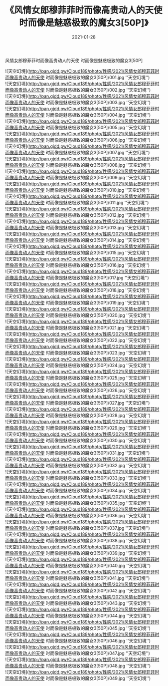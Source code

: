 ﻿---
layout: post
title:  《风情女郎穆菲菲时而像高贵动人的天使 时而像是魅惑极致的魔女3[50P]》
date:   2021-01-28
img: http://pan.gjdd.pw/Cloud189/photo/性感/2021/风情女郎穆菲菲时而像高贵动人的天使 时而像是魅惑极致的魔女3[50P]/000.jpg
categories: [美女, 性感, 泳衣]
---

风情女郎穆菲菲时而像高贵动人的天使 时而像是魅惑极致的魔女3[50P]



![天空幻境](http://pan.gjdd.pw/Cloud189/photo/性感/2021/风情女郎穆菲菲时而像高贵动人的天使 时而像是魅惑极致的魔女3[50P]/001.jpg ''天空幻境'') <br>
![天空幻境](http://pan.gjdd.pw/Cloud189/photo/性感/2021/风情女郎穆菲菲时而像高贵动人的天使 时而像是魅惑极致的魔女3[50P]/002.jpg ''天空幻境'') <br>
![天空幻境](http://pan.gjdd.pw/Cloud189/photo/性感/2021/风情女郎穆菲菲时而像高贵动人的天使 时而像是魅惑极致的魔女3[50P]/003.jpg ''天空幻境'') <br>
![天空幻境](http://pan.gjdd.pw/Cloud189/photo/性感/2021/风情女郎穆菲菲时而像高贵动人的天使 时而像是魅惑极致的魔女3[50P]/004.jpg ''天空幻境'') <br>
![天空幻境](http://pan.gjdd.pw/Cloud189/photo/性感/2021/风情女郎穆菲菲时而像高贵动人的天使 时而像是魅惑极致的魔女3[50P]/005.jpg ''天空幻境'') <br>
![天空幻境](http://pan.gjdd.pw/Cloud189/photo/性感/2021/风情女郎穆菲菲时而像高贵动人的天使 时而像是魅惑极致的魔女3[50P]/006.jpg ''天空幻境'') <br>
![天空幻境](http://pan.gjdd.pw/Cloud189/photo/性感/2021/风情女郎穆菲菲时而像高贵动人的天使 时而像是魅惑极致的魔女3[50P]/007.jpg ''天空幻境'') <br>
![天空幻境](http://pan.gjdd.pw/Cloud189/photo/性感/2021/风情女郎穆菲菲时而像高贵动人的天使 时而像是魅惑极致的魔女3[50P]/008.jpg ''天空幻境'') <br>
![天空幻境](http://pan.gjdd.pw/Cloud189/photo/性感/2021/风情女郎穆菲菲时而像高贵动人的天使 时而像是魅惑极致的魔女3[50P]/009.jpg ''天空幻境'') <br>
![天空幻境](http://pan.gjdd.pw/Cloud189/photo/性感/2021/风情女郎穆菲菲时而像高贵动人的天使 时而像是魅惑极致的魔女3[50P]/010.jpg ''天空幻境'') <br>
![天空幻境](http://pan.gjdd.pw/Cloud189/photo/性感/2021/风情女郎穆菲菲时而像高贵动人的天使 时而像是魅惑极致的魔女3[50P]/011.jpg ''天空幻境'') <br>
![天空幻境](http://pan.gjdd.pw/Cloud189/photo/性感/2021/风情女郎穆菲菲时而像高贵动人的天使 时而像是魅惑极致的魔女3[50P]/012.jpg ''天空幻境'') <br>
![天空幻境](http://pan.gjdd.pw/Cloud189/photo/性感/2021/风情女郎穆菲菲时而像高贵动人的天使 时而像是魅惑极致的魔女3[50P]/013.jpg ''天空幻境'') <br>
![天空幻境](http://pan.gjdd.pw/Cloud189/photo/性感/2021/风情女郎穆菲菲时而像高贵动人的天使 时而像是魅惑极致的魔女3[50P]/014.jpg ''天空幻境'') <br>
![天空幻境](http://pan.gjdd.pw/Cloud189/photo/性感/2021/风情女郎穆菲菲时而像高贵动人的天使 时而像是魅惑极致的魔女3[50P]/015.jpg ''天空幻境'') <br>
![天空幻境](http://pan.gjdd.pw/Cloud189/photo/性感/2021/风情女郎穆菲菲时而像高贵动人的天使 时而像是魅惑极致的魔女3[50P]/016.jpg ''天空幻境'') <br>
![天空幻境](http://pan.gjdd.pw/Cloud189/photo/性感/2021/风情女郎穆菲菲时而像高贵动人的天使 时而像是魅惑极致的魔女3[50P]/017.jpg ''天空幻境'') <br>
![天空幻境](http://pan.gjdd.pw/Cloud189/photo/性感/2021/风情女郎穆菲菲时而像高贵动人的天使 时而像是魅惑极致的魔女3[50P]/018.jpg ''天空幻境'') <br>
![天空幻境](http://pan.gjdd.pw/Cloud189/photo/性感/2021/风情女郎穆菲菲时而像高贵动人的天使 时而像是魅惑极致的魔女3[50P]/019.jpg ''天空幻境'') <br>
![天空幻境](http://pan.gjdd.pw/Cloud189/photo/性感/2021/风情女郎穆菲菲时而像高贵动人的天使 时而像是魅惑极致的魔女3[50P]/020.jpg ''天空幻境'') <br>
![天空幻境](http://pan.gjdd.pw/Cloud189/photo/性感/2021/风情女郎穆菲菲时而像高贵动人的天使 时而像是魅惑极致的魔女3[50P]/021.jpg ''天空幻境'') <br>
![天空幻境](http://pan.gjdd.pw/Cloud189/photo/性感/2021/风情女郎穆菲菲时而像高贵动人的天使 时而像是魅惑极致的魔女3[50P]/022.jpg ''天空幻境'') <br>
![天空幻境](http://pan.gjdd.pw/Cloud189/photo/性感/2021/风情女郎穆菲菲时而像高贵动人的天使 时而像是魅惑极致的魔女3[50P]/023.jpg ''天空幻境'') <br>
![天空幻境](http://pan.gjdd.pw/Cloud189/photo/性感/2021/风情女郎穆菲菲时而像高贵动人的天使 时而像是魅惑极致的魔女3[50P]/024.jpg ''天空幻境'') <br>
![天空幻境](http://pan.gjdd.pw/Cloud189/photo/性感/2021/风情女郎穆菲菲时而像高贵动人的天使 时而像是魅惑极致的魔女3[50P]/025.jpg ''天空幻境'') <br>
![天空幻境](http://pan.gjdd.pw/Cloud189/photo/性感/2021/风情女郎穆菲菲时而像高贵动人的天使 时而像是魅惑极致的魔女3[50P]/026.jpg ''天空幻境'') <br>
![天空幻境](http://pan.gjdd.pw/Cloud189/photo/性感/2021/风情女郎穆菲菲时而像高贵动人的天使 时而像是魅惑极致的魔女3[50P]/027.jpg ''天空幻境'') <br>
![天空幻境](http://pan.gjdd.pw/Cloud189/photo/性感/2021/风情女郎穆菲菲时而像高贵动人的天使 时而像是魅惑极致的魔女3[50P]/028.jpg ''天空幻境'') <br>
![天空幻境](http://pan.gjdd.pw/Cloud189/photo/性感/2021/风情女郎穆菲菲时而像高贵动人的天使 时而像是魅惑极致的魔女3[50P]/029.jpg ''天空幻境'') <br>
![天空幻境](http://pan.gjdd.pw/Cloud189/photo/性感/2021/风情女郎穆菲菲时而像高贵动人的天使 时而像是魅惑极致的魔女3[50P]/030.jpg ''天空幻境'') <br>
![天空幻境](http://pan.gjdd.pw/Cloud189/photo/性感/2021/风情女郎穆菲菲时而像高贵动人的天使 时而像是魅惑极致的魔女3[50P]/031.jpg ''天空幻境'') <br>
![天空幻境](http://pan.gjdd.pw/Cloud189/photo/性感/2021/风情女郎穆菲菲时而像高贵动人的天使 时而像是魅惑极致的魔女3[50P]/032.jpg ''天空幻境'') <br>
![天空幻境](http://pan.gjdd.pw/Cloud189/photo/性感/2021/风情女郎穆菲菲时而像高贵动人的天使 时而像是魅惑极致的魔女3[50P]/033.jpg ''天空幻境'') <br>
![天空幻境](http://pan.gjdd.pw/Cloud189/photo/性感/2021/风情女郎穆菲菲时而像高贵动人的天使 时而像是魅惑极致的魔女3[50P]/034.jpg ''天空幻境'') <br>
![天空幻境](http://pan.gjdd.pw/Cloud189/photo/性感/2021/风情女郎穆菲菲时而像高贵动人的天使 时而像是魅惑极致的魔女3[50P]/035.jpg ''天空幻境'') <br>
![天空幻境](http://pan.gjdd.pw/Cloud189/photo/性感/2021/风情女郎穆菲菲时而像高贵动人的天使 时而像是魅惑极致的魔女3[50P]/036.jpg ''天空幻境'') <br>
![天空幻境](http://pan.gjdd.pw/Cloud189/photo/性感/2021/风情女郎穆菲菲时而像高贵动人的天使 时而像是魅惑极致的魔女3[50P]/037.jpg ''天空幻境'') <br>
![天空幻境](http://pan.gjdd.pw/Cloud189/photo/性感/2021/风情女郎穆菲菲时而像高贵动人的天使 时而像是魅惑极致的魔女3[50P]/038.jpg ''天空幻境'') <br>
![天空幻境](http://pan.gjdd.pw/Cloud189/photo/性感/2021/风情女郎穆菲菲时而像高贵动人的天使 时而像是魅惑极致的魔女3[50P]/039.jpg ''天空幻境'') <br>
![天空幻境](http://pan.gjdd.pw/Cloud189/photo/性感/2021/风情女郎穆菲菲时而像高贵动人的天使 时而像是魅惑极致的魔女3[50P]/040.jpg ''天空幻境'') <br>
![天空幻境](http://pan.gjdd.pw/Cloud189/photo/性感/2021/风情女郎穆菲菲时而像高贵动人的天使 时而像是魅惑极致的魔女3[50P]/041.jpg ''天空幻境'') <br>
![天空幻境](http://pan.gjdd.pw/Cloud189/photo/性感/2021/风情女郎穆菲菲时而像高贵动人的天使 时而像是魅惑极致的魔女3[50P]/042.jpg ''天空幻境'') <br>
![天空幻境](http://pan.gjdd.pw/Cloud189/photo/性感/2021/风情女郎穆菲菲时而像高贵动人的天使 时而像是魅惑极致的魔女3[50P]/043.jpg ''天空幻境'') <br>
![天空幻境](http://pan.gjdd.pw/Cloud189/photo/性感/2021/风情女郎穆菲菲时而像高贵动人的天使 时而像是魅惑极致的魔女3[50P]/044.jpg ''天空幻境'') <br>
![天空幻境](http://pan.gjdd.pw/Cloud189/photo/性感/2021/风情女郎穆菲菲时而像高贵动人的天使 时而像是魅惑极致的魔女3[50P]/045.jpg ''天空幻境'') <br>
![天空幻境](http://pan.gjdd.pw/Cloud189/photo/性感/2021/风情女郎穆菲菲时而像高贵动人的天使 时而像是魅惑极致的魔女3[50P]/046.jpg ''天空幻境'') <br>
![天空幻境](http://pan.gjdd.pw/Cloud189/photo/性感/2021/风情女郎穆菲菲时而像高贵动人的天使 时而像是魅惑极致的魔女3[50P]/047.jpg ''天空幻境'') <br>
![天空幻境](http://pan.gjdd.pw/Cloud189/photo/性感/2021/风情女郎穆菲菲时而像高贵动人的天使 时而像是魅惑极致的魔女3[50P]/048.jpg ''天空幻境'') <br>
![天空幻境](http://pan.gjdd.pw/Cloud189/photo/性感/2021/风情女郎穆菲菲时而像高贵动人的天使 时而像是魅惑极致的魔女3[50P]/049.jpg ''天空幻境'') <br>